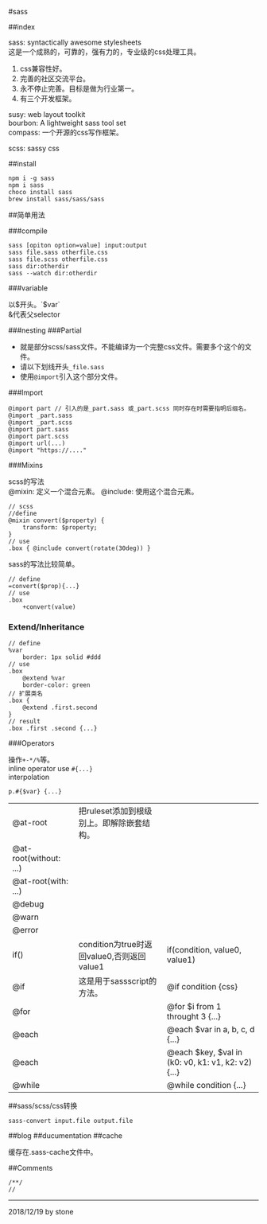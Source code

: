 #sass

##index

sass: syntactically awesome stylesheets  
这是一个成熟的，可靠的，强有力的，专业级的css处理工具。  

1. css兼容性好。  
2. 完善的社区交流平台。  
3. 永不停止完善。目标是做为行业第一。  
4. 有三个开发框架。  

susy: web layout toolkit  
bourbon: A lightweight sass tool set  
compass: 一个开源的css写作框架。  

scss: sassy css  

##install

    npm i -g sass
    npm i sass
    choco install sass
    brew install sass/sass/sass

##简单用法  

###compile  

    sass [opiton option=value] input:output
    sass file.sass otherfile.css
    sass file.scss otherfile.css
    sass dir:otherdir
    sass --watch dir:otherdir

###variable

以$开头。`$var`  
&代表父selector

###nesting
###Partial

- 就是部分scss/sass文件。不能编译为一个完整css文件。需要多个这个的文件。  
- 请以下划线开头`_file.sass`  
- 使用`@import`引入这个部分文件。  

###Import

    @import part // 引入的是_part.sass 或_part.scss 同时存在时需要指明后缀名。
    @import _part.sass
    @import _part.scss
    @import part.sass
    @import part.scss
    @import url(...)
    @import "https://...."

###Mixins

scss的写法  
@mixin: 定义一个混合元素。
@include: 使用这个混合元素。  

    // scss
    //define
    @mixin convert($property) {
        transform: $property;
    }
    // use
    .box { @include convert(rotate(30deg)) }

sass的写法比较简单。  

    // define
    =convert($prop){...}
    // use
    .box
        +convert(value)

### Extend/Inheritance

    // define
    %var 
        border: 1px solid #ddd
    // use
    .box 
        @extend %var
        border-color: green
    // 扩展类名
    .box {
        @extend .first.second
    }
    // result
    .box .first .second {...}

###Operators

操作`+-*/%`等。  
inline operator use `#{...}`  
interpolation  
    
    p.#{$var} {...}

||||
|-|-|-|
|@at-root|把ruleset添加到根级别上。即解除嵌套结构。||
|@at-root(without: ...)|||
|@at-root(with: ...)|||
|@debug|||
|@warn|||
|@error|||
|if()|condition为true时返回value0,否则返回value1|if(condition, value0, value1)|
|@if|这是用于sassscript的方法。|@if condition {css}|
|@for||@for $i from 1 throught 3 {...}|
|@each||@each $var in a, b, c, d {...}|
|@each||@each $key, $val in (k0: v0, k1: v1, k2: v2){...}|
|@while||@while condition {...}|  

##sass/scss/css转换

    sass-convert input.file output.file

##blog
##ducumentation
##cache

缓存在.sass-cache文件中。  

##Comments

    /**/
    //

---

2018/12/19 by stone